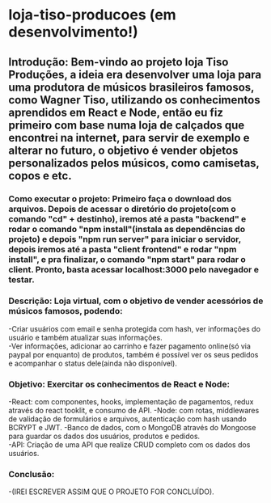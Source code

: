 # loja-tiso-producoes (em desenvolvimento!)  

## Introdução: Bem-vindo ao projeto loja Tiso Produções, a ideia era desenvolver uma loja para uma produtora de músicos brasileiros famosos, como Wagner Tiso, utilizando os conhecimentos aprendidos em React e Node, então eu fiz primeiro com base numa loja de calçados que encontrei na internet, para servir de exemplo e alterar no futuro, o objetivo é vender objetos personalizados pelos músicos, como camisetas, copos e etc.  

### Como executar o projeto: Primeiro faça o download dos arquivos. Depois de acessar o diretório do projeto(com o comando "cd" + destinho), iremos até a pasta "backend" e rodar o comando "npm install"(instala as dependências do projeto) e depois "npm run server" para iniciar o servidor, depois iremos até a pasta "client frontend" e rodar "npm install", e pra finalizar, o comando "npm start" para rodar o client. Pronto, basta acessar localhost:3000 pelo navegador e testar.  

### Descrição: Loja virtual, com o objetivo de vender acessórios de músicos famosos, podendo:  
-Criar usuários com email e senha protegida com hash, ver informações do usuário e também atualizar suas informações.  
-Ver informações, adicionar ao carrinho e fazer pagamento online(só via paypal por enquanto) de produtos, também é possível ver os seus pedidos e acompanhar o status dele(ainda não disponível). 

### Objetivo: Exercitar os conhecimentos de React e Node:
-React: com componentes, hooks, implementação de pagamentos, redux através do react tooklit, e consumo de API.
-Node: com rotas, middlewares de validação de formulários e arquivos, autenticação com hash usando BCRYPT e JWT.
-Banco de dados, com o MongoDB através do Mongoose para guardar os dados dos usuários, produtos e pedidos.  
-API: Criação de uma API que realize CRUD completo com os dados dos usuários.  

### Conclusão: 
-(IREI ESCREVER ASSIM QUE O PROJETO FOR CONCLUÍDO).   
